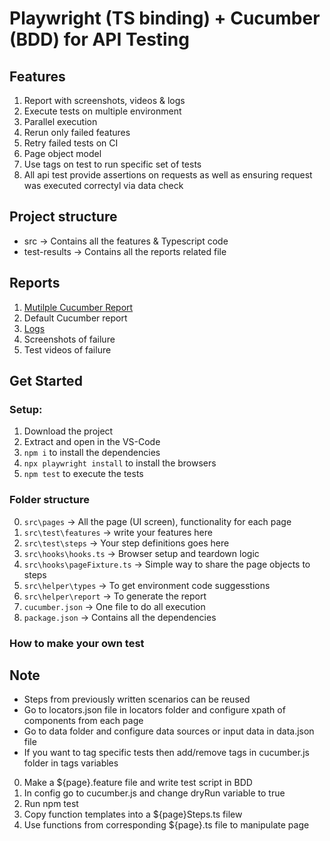 # Playwright (TS binding) + Cucumber (BDD) for API Testing
## Features

1. Report with screenshots, videos & logs
2. Execute tests on multiple environment 
3. Parallel execution
4. Rerun only failed features
5. Retry failed tests on CI
6. Page object model
7. Use tags on test to run specific set of tests
8. All api test provide assertions on requests as well as ensuring request was executed correctyl via data check

## Project structure

- src -> Contains all the features & Typescript code
- test-results -> Contains all the reports related file

## Reports

1. [Mutilple Cucumber Report](https://github.com/WasiqB/multiple-cucumber-html-reporter)
2. Default Cucumber report
3. [Logs](https://www.npmjs.com/package/winston)
4. Screenshots of failure
5. Test videos of failure

## Get Started

### Setup:

1. Download the project
2. Extract and open in the VS-Code
3. `npm i` to install the dependencies
4. `npx playwright install` to install the browsers
5. `npm test` to execute the tests

### Folder structure
0. `src\pages` -> All the page (UI screen), functionality for each page
1. `src\test\features` -> write your features here
2. `src\test\steps` -> Your step definitions goes here
3. `src\hooks\hooks.ts` -> Browser setup and teardown logic
4. `src\hooks\pageFixture.ts` -> Simple way to share the page objects to steps
5. `src\helper\types` -> To get environment code suggesstions
6. `src\helper\report` -> To generate the report
7. `cucumber.json` -> One file to do all execution
8. `package.json` -> Contains all the dependencies


### How to make your own test ###

## Note ##

* Steps from previously written scenarios can be reused
* Go to locators.json file in locators folder and configure xpath of components from each page
* Go to data folder and configure data sources or input data in data.json file
* If you want to tag specific tests then add/remove tags in cucumber.js folder in tags variables

0. Make a ${page}.feature file and write test script in BDD
1. In config go to cucumber.js and change dryRun variable to true
2. Run npm test
3. Copy function templates into a ${page}Steps.ts filew
4. Use functions from corresponding ${page}.ts file to manipulate page
